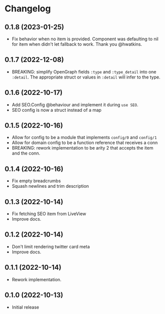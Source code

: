 # Changelog

## 0.1.8 (2023-01-25)

- Fix behavior when no item is provided. Component was defaulting to nil for
  item when didn't let fallback to work. Thank you @hwatkins.

## 0.1.7 (2022-12-08)

- BREAKING: simplify OpenGraph fields `:type` and `:type_detail` into one
  `:detail`. The appropriate struct or values in `:detail` will infer to the type.

## 0.1.6 (2022-10-17)

- Add SEO.Config @behaviour and implement it during `use SEO`.
- SEO config is now a struct instead of a map

## 0.1.5 (2022-10-16)

- Allow for config to be a module that implements `config/0` and `config/1`
- Allow for domain config to be a function reference that receives a conn
- BREAKING: rework implementation to be arity 2 that accepts the item and the conn.

## 0.1.4 (2022-10-16)

- Fix empty breadcrumbs
- Squash newlines and trim description

## 0.1.3 (2022-10-14)

- Fix fetching SEO item from LiveView
- Improve docs.

## 0.1.2 (2022-10-14)

- Don't limit rendering twitter card meta
- Improve docs.

## 0.1.1 (2022-10-14)

- Rework implementation.

## 0.1.0 (2022-10-13)

- Initial release
